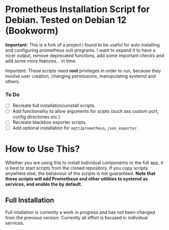 # Prometheus Installation Script for Debian. Tested on Debian 12 (Bookworm)

**Important:** This is a fork of a project i found to be useful for auto installing and configuring prometheus suit programs. I want to expand it to have a nicer output, remove deprecated functions, add some important checks and add some more features... in time.

*Important:* These scripts need **root** privileges in order to run, because they involve user creation, changing permissions, manupulating systemd and others.

### To Do
- [ ] Recreate full installation/unistall scripts.
- [ ] Add functionality to allow arguments for scipts (such ass custom port, config directories etc.)
- [ ] Recreate blackbox exporter scripts.
- [ ] Add optional installation for `mqtt2prometheus`, `json_exporter`.

# How to Use This?
Whether you are using this to install individual components or the full app, it is best to start scripts from the cloned repository. If you copy scripts anywhere else, the behaviour of the scripts is not guaranteed. **Note that these scripts will add Prometheus and other utilities to systemd as services, and enable the by default**.

## Full Installation
Full intallation is currently a work in progress and has not been changed from the previous version. Currently all effort is focused in individual services.
